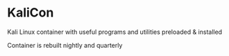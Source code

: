# KaliCon

Kali Linux container with useful programs and utilities preloaded & installed

Container is rebuilt nightly and quarterly